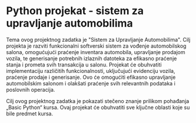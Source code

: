 <h1>Python projekat - sistem za upravljanje automobilima</h1>
Tema ovog projektnog zadatka je "Sistem za Upravljanje Automobilima". Cilj projekta je razviti
funkcionalni softverski sistem za vođenje automobilskog salona, omogućujući praćenje inventara
automobila, upravljanje prodajom vozila, te generisanje potrebnih izlaznih datoteka za efikasno
praćenje stanja i prometa svih transakcija u salonu. Projekat će obuhvatiti implementaciju različitih
funkcionalnosti, uključujući evidenciju vozila, praćenje prodaje i generisanje. Ovo će omogućiti efikasno
upravljanje automobilskim salonom i olakšati praćenje svih relevantnih podataka i poslovnih operacija.


Cilj ovog projektnog zadatka je pokazati stečeno znanje prilikom pohađanja „Basic Python“ kursa.
Ovaj projekat će obuhvatiti sve ključne oblasti koje su bile predmet kursa.
